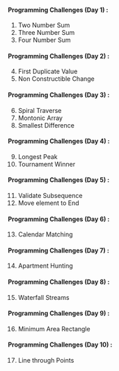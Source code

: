 #### Programming Challenges (Day 1) :
1. Two Number Sum
2. Three Number Sum
3. Four Number Sum

#### Programming Challenges (Day 2) :
4.  First Duplicate Value
5.  Non Constructible Change

#### Programming Challenges (Day 3) :
6. Spiral Traverse
7. Montonic Array
8. Smallest Difference

#### Programming Challenges (Day 4) :
9. Longest Peak
10. Tournament Winner

#### Programming Challenges (Day 5) :
11.  Validate Subsequence
12.  Move element to End

#### Programming Challenges (Day 6) :
13. Calendar Matching

#### Programming Challenges (Day 7) :
14. Apartment Hunting

#### Programming Challenges (Day 8) :
15. Waterfall Streams

#### Programming Challenges (Day 9) :
16. Minimum Area Rectangle

#### Programming Challenges (Day 10) :
17. Line through Points

